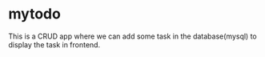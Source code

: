 # mytodo
This is a CRUD app where we can add some task in the database(mysql) to display the task in frontend.
